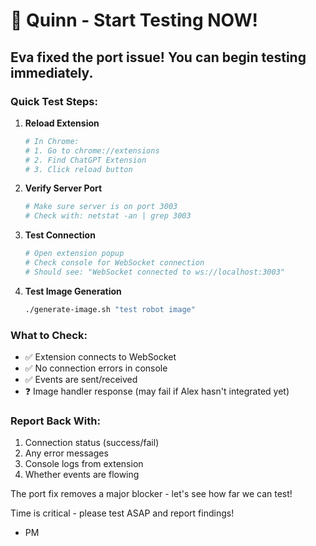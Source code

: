 # 🧪 Quinn - Start Testing NOW!

## Eva fixed the port issue! You can begin testing immediately.

### Quick Test Steps:

1. **Reload Extension**
   ```bash
   # In Chrome:
   # 1. Go to chrome://extensions
   # 2. Find ChatGPT Extension
   # 3. Click reload button
   ```

2. **Verify Server Port**
   ```bash
   # Make sure server is on port 3003
   # Check with: netstat -an | grep 3003
   ```

3. **Test Connection**
   ```bash
   # Open extension popup
   # Check console for WebSocket connection
   # Should see: "WebSocket connected to ws://localhost:3003"
   ```

4. **Test Image Generation**
   ```bash
   ./generate-image.sh "test robot image"
   ```

### What to Check:
- ✅ Extension connects to WebSocket
- ✅ No connection errors in console
- ✅ Events are sent/received
- ❓ Image handler response (may fail if Alex hasn't integrated yet)

### Report Back With:
1. Connection status (success/fail)
2. Any error messages
3. Console logs from extension
4. Whether events are flowing

The port fix removes a major blocker - let's see how far we can test!

Time is critical - please test ASAP and report findings!

- PM